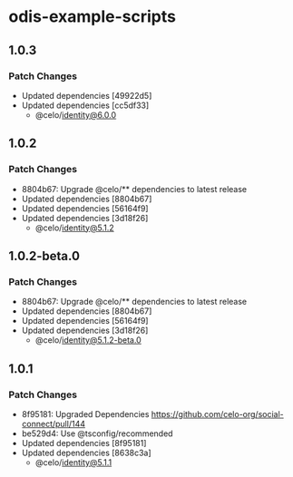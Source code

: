 # odis-example-scripts

## 1.0.3

### Patch Changes

- Updated dependencies [49922d5]
- Updated dependencies [cc5df33]
  - @celo/identity@6.0.0

## 1.0.2

### Patch Changes

- 8804b67: Upgrade @celo/\*\* dependencies to latest release
- Updated dependencies [8804b67]
- Updated dependencies [56164f9]
- Updated dependencies [3d18f26]
  - @celo/identity@5.1.2

## 1.0.2-beta.0

### Patch Changes

- 8804b67: Upgrade @celo/\*\* dependencies to latest release
- Updated dependencies [8804b67]
- Updated dependencies [56164f9]
- Updated dependencies [3d18f26]
  - @celo/identity@5.1.2-beta.0

## 1.0.1

### Patch Changes

- 8f95181: Upgraded Dependencies https://github.com/celo-org/social-connect/pull/144
- be529d4: Use @tsconfig/recommended
- Updated dependencies [8f95181]
- Updated dependencies [8638c3a]
  - @celo/identity@5.1.1
